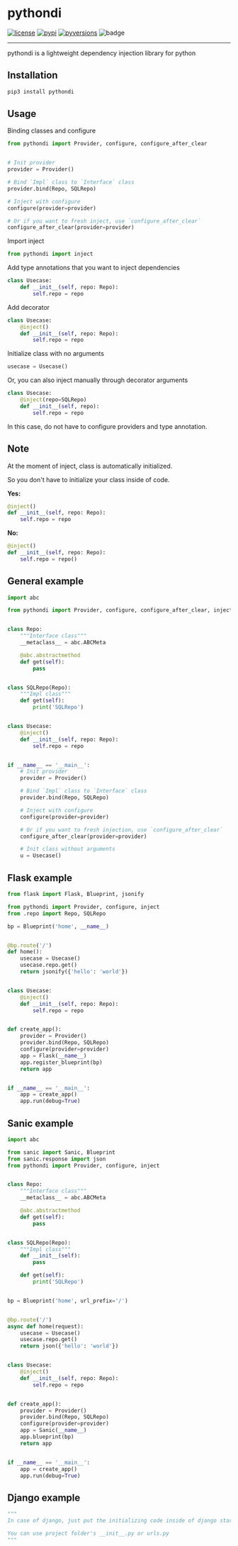 # pythondi
[![license]](/LICENSE)
[![pypi]](https://pypi.org/project/pythondi/)
[![pyversions]](http://pypi.python.org/pypi/pythondi)
![badge](https://action-badges.now.sh/teamhide/pythondi)

---

pythondi is a lightweight dependency injection library for python

## Installation

```python
pip3 install pythondi
```

## Usage

Binding classes and configure

```python
from pythondi import Provider, configure, configure_after_clear


# Init provider
provider = Provider()

# Bind `Impl` class to `Interface` class
provider.bind(Repo, SQLRepo)

# Inject with configure
configure(provider=provider)

# Or if you want to fresh inject, use `configure_after_clear`
configure_after_clear(provider=provider)
```

Import inject

```python
from pythondi import inject
```

Add type annotations that you want to inject dependencies

```python
class Usecase:
    def __init__(self, repo: Repo):
        self.repo = repo
```

Add decorator

```python
class Usecase:
    @inject()
    def __init__(self, repo: Repo):
        self.repo = repo
```

Initialize class with no arguments

```python
usecase = Usecase()
```

Or, you can also inject manually through decorator arguments

```python
class Usecase:
    @inject(repo=SQLRepo)
    def __init__(self, repo):
        self.repo = repo
```

In this case, do not have to configure providers and type annotation.

## Note

At the moment of inject, class is automatically initialized.

So you don't have to initialize your class inside of code.

**Yes:**
```python
@inject()
def __init__(self, repo: Repo):
    self.repo = repo
```

**No:**
```python
@inject()
def __init__(self, repo: Repo):
    self.repo = repo()
```

## General example

```python
import abc

from pythondi import Provider, configure, configure_after_clear, inject


class Repo:
    """Interface class"""
    __metaclass__ = abc.ABCMeta

    @abc.abstractmethod
    def get(self):
        pass


class SQLRepo(Repo):
    """Impl class"""
    def get(self):
        print('SQLRepo')


class Usecase:
    @inject()
    def __init__(self, repo: Repo):
        self.repo = repo


if __name__ == '__main__':
    # Init provider
    provider = Provider()

    # Bind `Impl` class to `Interface` class
    provider.bind(Repo, SQLRepo)

    # Inject with configure
    configure(provider=provider)

    # Or if you want to fresh injection, use `configure_after_clear`
    configure_after_clear(provider=provider)

    # Init class without arguments
    u = Usecase()
```

## Flask example

```python
from flask import Flask, Blueprint, jsonify

from pythondi import Provider, configure, inject
from .repo import Repo, SQLRepo

bp = Blueprint('home', __name__)


@bp.route('/')
def home():
    usecase = Usecase()
    usecase.repo.get()
    return jsonify({'hello': 'world'})


class Usecase:
    @inject()
    def __init__(self, repo: Repo):
        self.repo = repo


def create_app():
    provider = Provider()
    provider.bind(Repo, SQLRepo)
    configure(provider=provider)
    app = Flask(__name__)
    app.register_blueprint(bp)
    return app


if __name__ == '__main__':
    app = create_app()
    app.run(debug=True)
```

## Sanic example
```python
import abc

from sanic import Sanic, Blueprint
from sanic.response import json
from pythondi import Provider, configure, inject


class Repo:
    """Interface class"""
    __metaclass__ = abc.ABCMeta

    @abc.abstractmethod
    def get(self):
        pass


class SQLRepo(Repo):
    """Impl class"""
    def __init__(self):
        pass

    def get(self):
        print('SQLRepo')


bp = Blueprint('home', url_prefix='/')


@bp.route('/')
async def home(request):
    usecase = Usecase()
    usecase.repo.get()
    return json({'hello': 'world'})


class Usecase:
    @inject()
    def __init__(self, repo: Repo):
        self.repo = repo


def create_app():
    provider = Provider()
    provider.bind(Repo, SQLRepo)
    configure(provider=provider)
    app = Sanic(__name__)
    app.blueprint(bp)
    return app


if __name__ == '__main__':
    app = create_app()
    app.run(debug=True)
```

## Django example

```python
"""
In case of django, just put the initializing code inside of django startup

You can use project folder's __init__.py or urls.py
"""
```
[license]: https://img.shields.io/badge/License-Apache%202.0-blue.svg
[pypi]: https://img.shields.io/pypi/v/pythondi
[pyversions]: https://img.shields.io/pypi/pyversions/pythondi